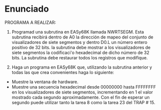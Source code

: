 # Enunciado

PROGRAMA A REALIZAR:

1. Programad una subrutina en EASy68K llamada NWRTSEGM. Esta subrutina recibirá dentro de A0 la
  dirección de mapeo del conjunto de visualizadores de siete segmentos y dentro  D0.L un número 
  entero positivo de 32 bits. la subrutina debe mostrar a los visualizadores de siete segmentos 
  la codificaci'o hexadecimal de dicho número de 32 bits. La subrutina debe restaurar todos los 
  registros que modifique.

2. Haga un programa en EASy68K que, utilizando la subrutina anterior y todas las que crea convenientes haga lo siguiente:
  - Muestre la ventana de hardware.
  - Muestre una secuencia hexadecimal desde 00000000 hasta FFFFFFFF en los visualizadores de siete segmentos, incrementando en
    1 el valor mostrado cada segundo aproximadamente. Con el fin de esperar un segundo puede utilizar tanto la tarea 8 como la
    tarea 23 del TRAP # 15.
